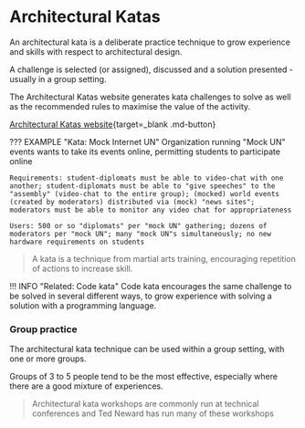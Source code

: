 # Architectural Katas

An architectural kata is a deliberate practice technique to grow experience and skills with respect to architectural design.

A challenge is selected (or assigned), discussed and a solution presented - usually in a group setting.

The Architectural Katas website generates kata challenges to solve as well as the recommended rules to maximise the value of the activity.

[Architectural Katas website](https://www.architecturalkatas.com/){target=_blank .md-button}

??? EXAMPLE "Kata: Mock Internet UN"
    Organization running "Mock UN" events wants to take its events online, permitting students to participate online

    Requirements: student-diplomats must be able to video-chat with one another; student-diplomats must be able to "give speeches" to the "assembly" (video-chat to the entire group); (mocked) world events (created by moderators) distributed via (mock) "news sites"; moderators must be able to monitor any video chat for appropriateness

    Users: 500 or so "diplomats" per "mock UN" gathering; dozens of moderators per "mock UN"; many "mock UN"s simultaneously; no new hardware requirements on students

> A kata is a technique from martial arts training, encouraging repetition of actions to increase skill.

!!! INFO "Related: Code kata"
    Code kata encourages the same challenge to be solved in several different ways, to grow experience with solving a solution with a programming language.

### Group practice

The architectural kata technique can be used within a group setting, with one or more groups.

Groups of 3 to 5 people tend to be the most effective, especially where there are a good mixture of experiences.

> Architectural kata workshops are commonly run at technical conferences and Ted Neward has run many of these workshops

